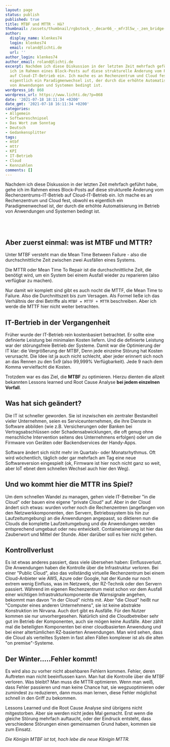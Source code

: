 ```yaml
---
layout: page
status: publish
published: true
title: MTBF und MTTR - Hä?
thumbnail: /assets/thumbnail/rgbstock_-_decar66_-_mfr3l5w_-_zen_bridge-cropped-300x150.jpg
author:
  display_name: klenkes74
  login: klenkes74
  email: roland@lichti.de
  url: ''
author_login: klenkes74
author_email: roland@lichti.de
excerpt: Nachdem ich diese Diskussion in der letzten Zeit mehrfach geführt habe, gehe
  ich im Rahmen eines Block-Posts auf diese strukturelle Änderung vom Rechenzentrums-IT-Betrieb
  auf Cloud-IT-Betrieb ein. Ich mache es an Rechenzentrum und Cloud fest, obwohl es
  eigentlich ein Paradigmenwechsel ist, der durch die erhöhte Automatisierung im Betrieb
  von Anwendungen und Systemen bedingt ist.
wordpress_id: 868
wordpress_url: https://www.lichti.de/?p=868
date: '2021-07-18 18:11:34 +0200'
date_gmt: '2021-07-18 16:11:34 +0200'
categories:
- Allgemein
- Softwareschnipsel
- Das Wort zum Sonntag
- Deutsch
- Gedankensplitter
tags:
- mtbf
- mttr
- KPI
- IT-Betrieb
- Cloud
- Kennzahlen
comments: []
---
```

<p><!-- wp:paragraph --></p>
<p>Nachdem ich diese Diskussion in der letzten Zeit mehrfach geführt habe, gehe ich im Rahmen eines Block-Posts auf diese strukturelle Änderung vom Rechenzentrums-IT-Betrieb auf Cloud-IT-Betrieb ein. Ich mache es an Rechenzentrum und Cloud fest, obwohl es eigentlich ein Paradigmenwechsel ist, der durch die erhöhte Automatisierung im Betrieb von Anwendungen und Systemen bedingt ist.</p>
<p><!-- /wp:paragraph --></p>
<p><!-- wp:more --><br />
<!--more--><br />
<!-- /wp:more --></p>
<p><!-- wp:heading --></p>
<h2>Aber zuerst einmal: was ist MTBF und MTTR?</h2>
<p><!-- /wp:heading --></p>
<p><!-- wp:paragraph --></p>
<p>Unter MTBF versteht man die Mean Time Between Failure - also die durchschnittliche Zeit zwischen zwei Ausfällen eines Systems.</p>
<p><!-- /wp:paragraph --></p>
<p><!-- wp:paragraph --></p>
<p>Die MTTR oder Mean Time To Repair ist die durchschnittliche Zeit, die benötigt wird, um ein System bei einem Ausfall wieder zu reparieren (also verfügbar zu machen).</p>
<p><!-- /wp:paragraph --></p>
<p><!-- wp:paragraph --></p>
<p>Nur damit wir komplett sind gibt es auch nocht die MTTF, die Mean Time to Failure. Also die Durchnittszeit bis zum Versagen. Als Formel ließe ich das Verhältnis der drei Betriffe als <code>MTBF = MTTF + MTTR</code> beschreiben. Aber ich werde die MTTF hier nicht weiter betrachten.</p>
<p><!-- /wp:paragraph --></p>
<p><!-- wp:heading --></p>
<h2>IT-Bertrieb in der Vergangenheit</h2>
<p><!-- /wp:heading --></p>
<p><!-- wp:paragraph --></p>
<p>Früher wurde der IT-Betrieb rein kostenbasiert betrachtet. Er sollte eine definierte Leistung bei minimalen Kosten liefern. Und die definierte Leistung war der störungsfreie Betrieb der Systeme. Damit war die Optimierung der IT klar: die Vergrößerung der MTBF, Denn jede einzelne Störung hat Kosten verursacht. Die Idee ist ja auch nicht schlecht, aber jeder erinnert sich noch an das Rennen zu den 5x9 (also 99,999% Verfügbarkeit). Jede 9 nach dem Komma vervielfacht die Kosten.</p>
<p><!-- /wp:paragraph --></p>
<p><!-- wp:paragraph --></p>
<p>Trotzdem war es das Ziel, die <strong>MTBF</strong> zu optimieren. Hierzu dienten die allzeit bekannten Lessons learned und Root Cause Analyse <strong>bei jedem einzelnen Vorfall</strong>.</p>
<p><!-- /wp:paragraph --></p>
<p><!-- wp:heading --></p>
<h2>Was hat sich geändert?</h2>
<p><!-- /wp:heading --></p>
<p><!-- wp:paragraph --></p>
<p>Die IT ist schneller geworden. Sie ist inzwischen ein zentraler Bestandteil vieler Unternehmen, seien es Serviceunternehmen, die ihre Dienste in Software abbilden (wie z.B. Versicherungen oder Banken bei Vertragsabschlüssen oder Schadensabwicklungen, die oft genug ohne menschliche Intervention seitens des Unternehmens erfolgen) oder um die Firmware von Geräten oder Backendservices der Handy-Apps.</p>
<p><!-- /wp:paragraph --></p>
<p><!-- wp:paragraph --></p>
<p>Software ändert sich nicht mehr im Quartals- oder Monatsrhythmus. Oft wird wöchentlich, täglich oder gar mehrfach am Tag eine neue Softwareversion eingespielt (ok, Firmware ist hier noch nicht ganz so weit, aber IoT ebnet dem schnellen Wechsel auch hier den Weg).</p>
<p><!-- /wp:paragraph --></p>
<p><!-- wp:heading --></p>
<h2>Und wo kommt hier die MTTR ins Spiel?</h2>
<p><!-- /wp:heading --></p>
<p><!-- wp:paragraph --></p>
<p>Um dem schnellen Wandel zu managen, gehen viele IT-Betreiber "in die Cloud" oder bauen eine eigene "private Cloud" auf. Aber in der Cloud ändert sich etwas: wurden vorher noch die Rechenzentren (angefangen von den Netzwerkkomponenten, den Servern, Betriebssystem bis hin zur Laufzeitumgebung) an die Anwendungen angepasst, so diktieren nun die Clouds die komplette Laufzeitumgebung und die Anwendungen werden entsprechend umgebaut oder neu entwickelt. Containerisierung ist hier das Zauberwort und Mittel der Stunde. Aber darüber soll es hier nicht gehen.</p>
<p><!-- /wp:paragraph --></p>
<p><!-- wp:heading --></p>
<h2>Kontrollverlust</h2>
<p><!-- /wp:heading --></p>
<p><!-- wp:paragraph --></p>
<p>Es ist etwas anderes passiert, dass viele übersehen haben: Einflussverlust. Die Anwendungen haben die Kontrolle über die Infrastruktur verloren. Bei einer "Public Cloud", also das vollständig virtuelle Rechenzentrum bei einem Cloud-Anbieter wie AWS, Azure oder Google, hat der Kunde nur noch extrem wenig Einfluss, was im Netzwerk, der RZ-Technik oder den Servern passiert. Während im eigenen Rechenzentrum meist schon vor dem Ausfall einer wichtigen Infrastrukturkomponente die Warnsignale angehen, bekommt man davon "in der Cloud" nichts mit. Aber "die Cloud" heißt nur "Computer eines anderen Unternehmens", sie ist keine abstrakte Konstruktion im Nirvana. Auch dort gibt es Ausfälle. Für den Nutzer kommen sie nur unvorhergesehen. Natürlich sind die Cloudbetreiber sehr gut im Betrieb der Komponenten, auch sie mögen keine Ausfälle. Aber zählt mal die beteiligten Komponenten bei einer cloudbasierten Anwendung und bei einer altertümlichen RZ-basierten Anwendungen. Man wird sehen, dass die Cloud als verteiltes System in fast allen Fällen komplexer ist als die alten "on premise"-Systeme.</p>
<p><!-- /wp:paragraph --></p>
<p><!-- wp:heading --></p>
<h2>Der Winter.....Fehler kommt!</h2>
<p><!-- /wp:heading --></p>
<p><!-- wp:paragraph --></p>
<p>Es wird also zu vorher nicht absehbaren Fehlern kommen. Fehler, deren Auftreten man nicht beeinflussen kann. Man hat die Kontrolle über die MTBF verloren. Was bleibt? Man muss die MTTR optimieren. Wenn man weiß, dass Fehler passieren und man keine Chance hat, sie wegzuoptimieren oder zumindest zu reduzieren, dann muss man lernen, diese Fehler möglichst schnell in den Griff zu bekommen.</p>
<p><!-- /wp:paragraph --></p>
<p><!-- wp:paragraph --></p>
<p>Lessons Learned und die Root Cause Analyse sind übrigens nicht mitgestorben. Aber sie werden nicht jedes Mal gemacht. Erst wenn die gleiche Störung mehrfach auftaucht, oder der Eindruck entsteht, dass verschiedene Störungen einen gemeinsamen Grund haben, kommen sie zum Einsatz.</p>
<p><!-- /wp:paragraph --></p>
<p><!-- wp:paragraph --></p>
<p><em>Die Königin MTBF ist tot, hoch lebe die neue Königin MTTR.</em></p>
<p><!-- /wp:paragraph --></p>
